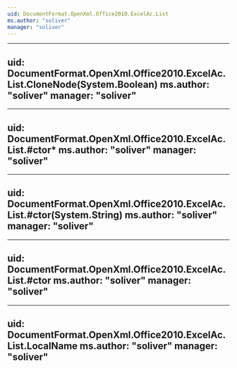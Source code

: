 ```yaml
---
uid: DocumentFormat.OpenXml.Office2010.ExcelAc.List
ms.author: "soliver"
manager: "soliver"
---
```


---
uid: DocumentFormat.OpenXml.Office2010.ExcelAc.List.CloneNode(System.Boolean)
ms.author: "soliver"
manager: "soliver"
---

---
uid: DocumentFormat.OpenXml.Office2010.ExcelAc.List.#ctor*
ms.author: "soliver"
manager: "soliver"
---

---
uid: DocumentFormat.OpenXml.Office2010.ExcelAc.List.#ctor(System.String)
ms.author: "soliver"
manager: "soliver"
---

---
uid: DocumentFormat.OpenXml.Office2010.ExcelAc.List.#ctor
ms.author: "soliver"
manager: "soliver"
---

---
uid: DocumentFormat.OpenXml.Office2010.ExcelAc.List.LocalName
ms.author: "soliver"
manager: "soliver"
---
